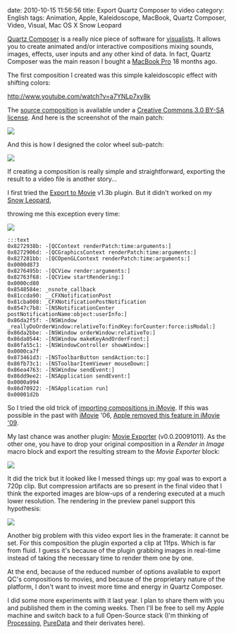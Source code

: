 date: 2010-10-15 11:56:56
title: Export Quartz Composer to video
category: English
tags: Animation, Apple, Kaleidoscope, MacBook, Quartz Composer, Video, Visual, Mac OS X Snow Leopard

[Quartz Composer](http://en.wikipedia.org/wiki/Quartz_Composer) is a really nice piece of software for [visualists](http://createdigitalmotion.com). It allows you to create animated and/or interactive compositions mixing sounds, images, effects, user inputs and any other kind of data. In fact, Quartz Composer was the main reason I bought a [MacBook Pro](http://www.amazon.com/gp/product/B002QQ8H8I/ref=as_li_tf_tl?ie=UTF8&tag=kevideld-20&linkCode=as2&camp=217145&creative=399373&creativeASIN=B002QQ8H8I) 18 months ago.



The first composition I created was this simple kaleidoscopic effect with shifting colors:

http://www.youtube.com/watch?v=a7YNLp7xy8k

The [source composition](http://kevin.deldycke.com/documents/kaleidoscope-000.qtz) is available under a [Creative Commons 3.0 BY-SA license](http://creativecommons.org/licenses/by-sa/3.0/). And here is the screenshot of the main patch:

![](/static/uploads/2010/kaleidoscope-000-main-patch.png)

And this is how I designed the color wheel sub-patch:

![](/static/uploads/2010/kaleidoscope-000-color-wheel-macro-patch.png)

If creating a composition is really simple and straightforward, exporting the result to a video file is another story...

I first tried the [Export to Movie](http://quartzcomposer.com/plugins/1-export-to-movie) v1.3b plugin. But it didn't worked on my [Snow Leopard](http://www.amazon.com/gp/product/B001AMHWP8/ref=as_li_tf_tl?ie=UTF8&tag=kevideld-20&linkCode=as2&camp=217145&creative=399381&creativeASIN=B001AMHWP8),

 throwing me this exception every time:

![](/static/uploads/2010/quartz-composer-export-to-movie-exception.png)

    :::text
    0x8272938b: -[QCContext renderPatch:time:arguments:]
    0x8272906d: -[QCGraphicsContext renderPatch:time:arguments:]
    0x827281bb: -[QCOpenGLContext renderPatch:time:arguments:]
    0x0000d873
    0x8276495b: -[QCView render:arguments:]
    0x82763f68: -[QCView startRendering:]
    0x0000cd80
    0x8548584e: _nsnote_callback
    0x81ccda90: __CFXNotificationPost
    0x81cba008: _CFXNotificationPostNotification
    0x8547c7b8: -[NSNotificationCenter postNotificationName:object:userInfo:]
    0x86da2f5f: -[NSWindow _reallyDoOrderWindow:relativeTo:findKey:forCounter:force:isModal:]
    0x86da2bbe: -[NSWindow orderWindow:relativeTo:]
    0x86da0544: -[NSWindow makeKeyAndOrderFront:]
    0x86fa55c1: -[NSWindowController showWindow:]
    0x0000ca7f
    0x873461d3: -[NSToolbarButton sendAction:to:]
    0x86fb73c1: -[NSToolbarItemViewer mouseDown:]
    0x86ea4763: -[NSWindow sendEvent:]
    0x86dd9ee2: -[NSApplication sendEvent:]
    0x0000a994
    0x86d70922: -[NSApplication run]
    0x00001d2b

So I tried the old trick of [importing compositions in iMovie](http://blogs.ipona.com/james/archive/2005/05/05/1040.aspx). If this was possible in the past with [iMovie](http://www.amazon.com/gp/product/B003XKRZES/ref=as_li_tf_tl?ie=UTF8&tag=kevideld-20&linkCode=as2&camp=217145&creative=399381&creativeASIN=B003XKRZES) '06, [Apple removed this feature in iMovie '09](http://www.quartzcompositions.com/phpBB2/viewtopic.php?t=594).



My last chance was another plugin: [Movie Exporter](http://quartzcomposer.com/plugins/6-movie-exporter) (v0.0.20091011). As the other one, you have to drop your original composition in a _Render in Image_ macro block and export the resulting stream to the _Movie Exporter_ block:

![](/static/uploads/2010/movie-exporter-patch.png)

It did the trick but it looked like I messed things up: my goal was to export a 720p clip. But compression artifacts are so present in the final video that I think the exported images are blow-ups of a rendering executed at a much lower resolution. The rendering in the preview panel support this hypothesis:

![](/static/uploads/2010/kaleidoscope-viewer.png)

Another big problem with this video export lies in the framerate: it cannot be set. For this composition the plugin exported a clip at 11fps. Which is far from fluid. I guess it's because of the plugin grabbing images in real-time instead of taking the necessary time to render them one by one.

At the end, because of the reduced number of options available to export QC's compositions to movies, and because of the proprietary nature of the platform, I don't want to invest more time and energy in Quartz Composer.

I did some more experiments with it last year. I plan to share them with you and published them in the coming weeks. Then I'll be free to sell my Apple machine and switch back to a full Open-Source stack (I'm thinking of [Processing](http://processing.org), [PureData](http://en.wikipedia.org/wiki/Pure_Data) and their derivates here).
